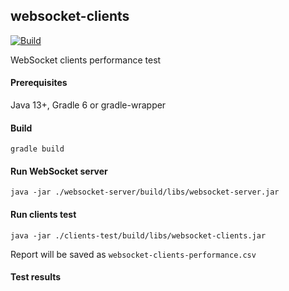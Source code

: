 ## websocket-clients

[![Build](https://github.com/tumakha/websocket-clients/workflows/websocket-clients/badge.svg)](https://github.com/tumakha/websocket-clients/actions)

WebSocket clients performance test

#### Prerequisites

Java 13+, Gradle 6 or gradle-wrapper

#### Build

    gradle build

#### Run WebSocket server

    java -jar ./websocket-server/build/libs/websocket-server.jar

#### Run clients test

    java -jar ./clients-test/build/libs/websocket-clients.jar
    
Report will be saved as `websocket-clients-performance.csv`

#### Test results

